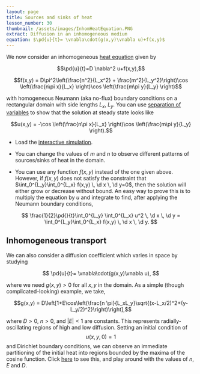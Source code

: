 ```yaml
---
layout: page
title: Sources and sinks of heat
lesson_number: 30
thumbnail: /assets/images/InhomHeatEquation.PNG
extract: Diffusion in an inhomogeneous medium
equation: $\pd{u}{t}= \vnabla\cdot(g(x,y)\vnabla u)+f(x,y)$
---
```

We now consider an inhomogeneous [heat equation](https://en.wikipedia.org/wiki/Heat_equation) given by

$$\pd{u}{t}=D \nabla^2 u+f(x,y),$$ 

$$f(x,y) = D\pi^2\left(\frac{n^2}{L_x^2} + \frac{m^2}{L_y^2}\right)\cos \left(\frac{n\pi x}{L_x} \right)\cos \left(\frac{m\pi y}{L_y} \right)$$

with homogeneous Neumann (aka no-flux) boundary conditions on a rectangular domain with side lengths $L_x$, $L_y$. You can use [separation of variables](https://en.wikipedia.org/wiki/Separation_of_variables#Partial_differential_equations) to show that the solution at steady state looks like

$$u(x,y) = -\cos \left(\frac{n\pi x}{L_x} \right)\cos \left(\frac{m\pi y}{L_y} \right).$$

* Load the [interactive simulation](/sim/?preset=inhomogHeatEquation). 

* You can change the values of $m$ and $n$ to observe different patterns of sources/sinks of heat in the domain.

* You can use any function $f(x,y)$ instead of the one given above. However, if $f(x,y)$ does not satisfy the constraint that $\int_0^{L_y}\int_0^{L_x} f(x,y) \, \d x \, \d y=0$, then the solution will either grow or decrease without bound. An easy way to prove this is to multiply the equation by $u$ and integrate to find, after applying the Neumann boundary conditions,
 
$$
\frac{1}{2}\pd{}{t}\int_0^{L_y} \int_0^{L_x} u^2 \, \d x \, \d y = \int_0^{L_y}\int_0^{L_x} f(x,y) \, \d x \, \d y.
$$

## Inhomogeneous transport

We can also consider a diffusion coefficient which varies in space by studying

$$
\pd{u}{t}= \vnabla\cdot(g(x,y)\vnabla u),
$$

where we need $g(x,y)>0$ for all $x,y$ in the domain. As a simple (though complicated-looking) example, we take,

$$g(x,y) = D\left[1+E\cos\left(\frac{n \pi}{L_xL_y}\sqrt{(x-L_x/2)^2+(y-L_y/2)^2}\right)\right],$$

where $D>0$, $n>0$, and $\lvert E\rvert <1$ are constants. This represents radially-oscillating regions of high and low diffusion. Setting an initial condition of $$u(x,y,0)=1$$ and Dirichlet boundary conditions, we can observe an immediate partitioning of the initial heat into regions bounded by the maxima of the cosine function. Click [here](/sim/?preset=inhomogDiffusionHeatEquation) to see this, and play around with the values of $n$, $E$ and $D$.
